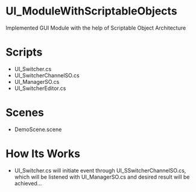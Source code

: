 # UI_ModuleWithScriptableObjects
 Implemented GUI Module with the help of Scriptable Object Architecture

# Scripts
  * UI_Switcher.cs
  * UI_SwitcherChannelSO.cs
  * UI_ManagerSO.cs
  * UI_SwitcherEditor.cs

# Scenes
  * DemoScene.scene

# How Its Works
  * UI_Switcher.cs will initiate event through UI_SSwitcherChannelSO.cs, which will be listened with UI_ManagerSO.cs and desired result will be achieved...
